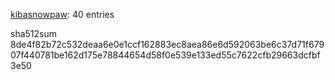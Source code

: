 [kibasnowpaw](https://github.com/kibasnowpaw): 40 entries

sha512sum 8de4f82b72c532deaa6e0e1ccf162883ec8aea86e6d592063be6c37d71f67907f440781be162d175e78844654d58f0e539e133ed55c7622cfb29663dcfbf3e50
